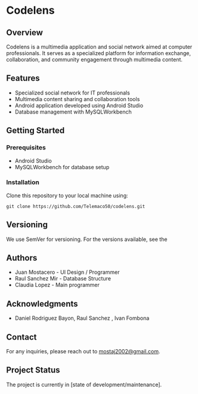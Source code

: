 

# Codelens

## Overview
Codelens is a multimedia application and social network aimed at computer professionals. It serves as a specialized platform for information exchange, collaboration, and community engagement through multimedia content.

## Features
- Specialized social network for IT professionals
- Multimedia content sharing and collaboration tools
- Android application developed using Android Studio
- Database management with MySQLWorkbench

## Getting Started
### Prerequisites
- Android Studio
- MySQLWorkbench for database setup


### Installation
Clone this repository to your local machine using:
```shell
git clone https://github.com/Telemaco50/codelens.git
```

## Versioning
We use SemVer for versioning. For the versions available, see the 
## Authors
- Juan Mostacero  - UI Design / Programmer
- Raul Sanchez Mir - Database Structure
- Claudia Lopez - Main programmer 


## Acknowledgments
- Daniel Rodriguez Bayon, Raul Sanchez , Ivan Fombona 

## Contact
For any inquiries, please reach out to mostaj2002@gmail.com.

## Project Status
The project is currently in [state of development/maintenance].

